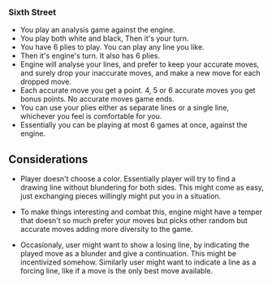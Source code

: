 ### Sixth Street

- You play an analysis game against the engine.
- You play both white and black, Then it's your turn. 
- You have 6 plies to play. You can play any line you like.
- Then it's engine's turn. It also has 6 plies.
- Engine will analyse your lines, and prefer to keep your accurate moves, and surely drop your inaccurate moves, and make a new move for each dropped move.
- Each accurate move you get a point. 4, 5 or 6 accurate moves you get bonus points. No accurate moves game ends.
- You can use your plies either as separate lines or a single line, whichever you feel is comfortable for you.
- Essentially you can be playing at most 6 games at once, against the engine.


## Considerations

- Player doesn't choose a color. Essentially player will try to find a drawing line without blundering for both sides. This might come as easy, just exchanging pieces willingly might put you in a situation. 
- To make things interesting and combat this, engine might have a temper that doesn't so much prefer your moves but picks other random but accurate moves adding more diversity to the game.

- Occasionaly, user might want to show a losing line, by indicating the played move as a blunder and give a continuation. This might be incentivized somehow. Similarly user might want to indicate a line as a forcing line, like if a move is the only best move available.